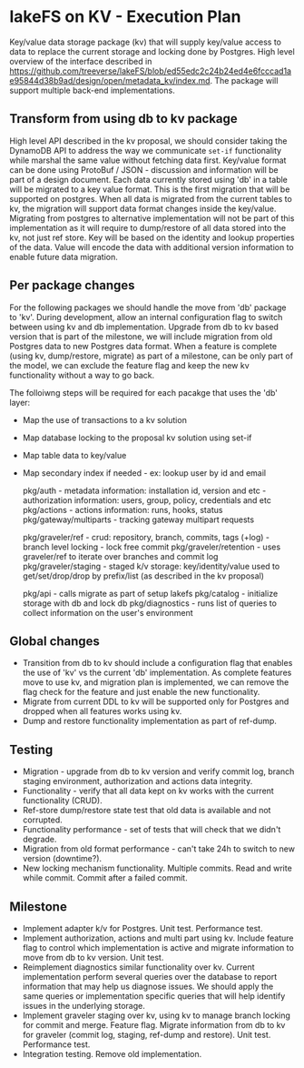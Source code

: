 # lakeFS on KV - Execution Plan

Key/value data storage package (kv) that will supply key/value access to data to replace the current storage and locking done by Postgres.
High level overview of the interface described in https://github.com/treeverse/lakeFS/blob/ed55edc2c24b24ed4e6fcccad1ae95844d38b9ad/design/open/metadata_kv/index.md. The package will support multiple back-end implementations.

## Transform from using db to kv package

High level API described in the kv proposal, we should consider taking the DynamoDB API to address the way we communicate `set-if` functionality while marshal the same value without fetching data first.
Key/value format can be done using ProtoBuf / JSON - discussion and information will be part of a design document.
Each data currently stored using 'db' in a table will be migrated to a key value format. This is the first migration that will be supported on postgres. When all data is migrated from the current tables to kv, the migration will support data format changes inside the key/value.
Migrating from postgres to alternative implementation will not be part of this implementation as it will require to dump/restore of all data stored into the kv, not just ref store.
Key will be based on the identity and lookup properties of the data.
Value will encode the data with additional version information to enable future data migration.

## Per package changes

For the following packages we should handle the move from 'db' package to 'kv'.
During development, allow an internal configuration flag to switch between using kv and db implementation.
Upgrade from db to kv based version that is part of the milestone, we will include migration from old Postgres data to new Postgres data format.
When a feature is complete (using kv, dump/restore, migrate) as part of a milestone, can be only part of the model, we can exclude the feature flag and keep the new kv functionality without a way to go back.

The folloiwng steps will be required for each pacakge that uses the 'db' layer:

- Map the use of transactions to a kv solution
- Map database locking to the proposal kv solution using set-if
- Map table data to key/value
- Map secondary index if needed - ex: lookup user by id and email

    pkg/auth
        - metadata information: installation id, version and etc
        - authorization information: users, group, policy, credentials and etc
    pkg/actions
        - actions information: runs, hooks, status
    pkg/gateway/multiparts
        - tracking gateway multipart requests

    pkg/graveler/ref
        - crud: repository, branch, commits, tags (+log)
        - branch level locking
        - lock free commit
    pkg/graveler/retention
        - uses graveler/ref to iterate over branches and commit log
    pkg/graveler/staging
        - staged k/v storage: key/identity/value used to get/set/drop/drop by prefix/list (as described in the kv proposal)

    pkg/api
        - calls migrate as part of setup lakefs
    pkg/catalog
        - initialize storage with db and lock db
    pkg/diagnostics
        - runs list of queries to collect information on the user's environment

## Global changes

- Transition from db to kv should include a configuration flag that enables the use of 'kv' vs the current 'db' implementation.
  As complete features move to use kv, and migration plan is implemented, we can remove the flag check for the feature and just enable the new functionality.
- Migrate from current DDL to kv will be supported only for Postgres and dropped when all features works using kv.
- Dump and restore functionality implementation as part of ref-dump.

## Testing

- Migration - upgrade from db to kv version and verify commit log, branch staging environment, authorization and actions data integrity.
- Functionality - verify that all data kept on kv works with the current functionality (CRUD).
- Ref-store dump/restore state test that old data is available and not corrupted.
- Functionality performance - set of tests that will check that we didn't degrade.
- Migration from old format performance - can't take 24h to switch to new version (downtime?).
- New locking mechanism functionality. Multiple commits. Read and write while commit. Commit after a failed commit.

## Milestone

- Implement adapter k/v for Postgres. Unit test. Performance test.
- Implement authorization, actions and multi part using kv. Include feature flag to control which implementation is active and migrate information to move from db to kv version. Unit test.
- Reimplement diagnostics similar functionality over kv. Current implementation perform several queries over the database to report information that may help us diagnose issues. We should apply the same queries or implementation specific queries that will help identify issues in the underlying storage.
- Implement graveler staging over kv, using kv to manage branch locking for commit and merge. Feature flag. Migrate information from db to kv for graveler (commit log, staging, ref-dump and restore). Unit test. Performance test.
- Integration testing. Remove old implementation.
